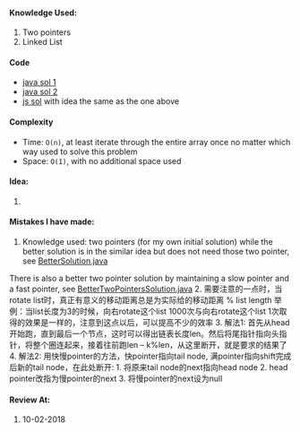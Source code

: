 #### Knowledge Used:
1. Two pointers
2. Linked List

#### Code
- [java sol 1](./BetterSolution.java)
- [java sol 2](./BetterTwoPointersSolution.java)
- [js sol](./Solution.js) with idea the same as the one above

#### Complexity
- Time: `O(n)`, at least iterate through the entire array once no matter which way used to solve this problem
- Space: `O(1)`, with no additional space used

#### Idea:
1.

#### Mistakes I have made:
1. Knowledge used: two pointers (for my own initial solution) while the better solution is in the similar idea but does not need those two pointer, see [BetterSolution.java](BetterSolution.java)  

 There is also a better two pointer solution by maintaining a slow pointer and a fast pointer, see [BetterTwoPointersSolution.java](BetterTwoPointersSolution.java)
2. 需要注意的一点时，当rotate list时，真正有意义的移动距离总是为实际给的移动距离 % list length
举例：当list长度为3的时候，向右rotate这个list 1000次与向右rotate这个list 1次取得的效果是一样的，注意到这点以后，可以提高不少的效率
3. 解法1: 首先从head开始跑，直到最后一个节点，这时可以得出链表长度len。然后将尾指针指向头指针，将整个圈连起来，接着往前跑len – k%len，从这里断开，就是要求的结果了
4. 解法2: 用快慢pointer的方法，快pointer指向tail node, 满pointer指向shift完成后新的tail node，在此处断开:
    1. 将原来tail node的next指向head node
    2. head pointer改指为慢pointer的next
    3. 将慢pointer的next设为null

#### Review At:
1. 10-02-2018
